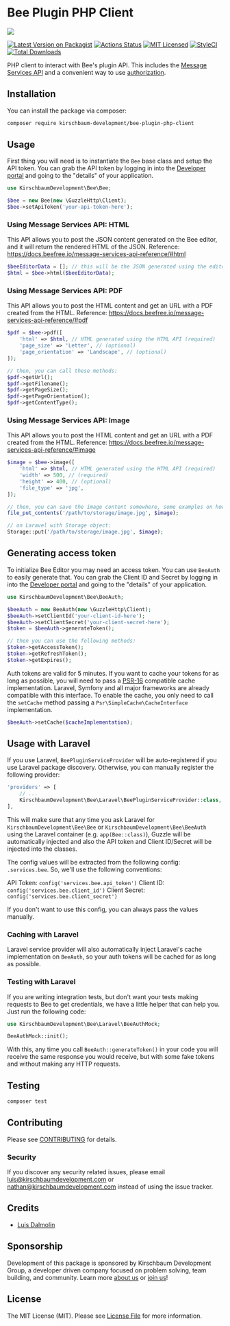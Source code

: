 # Bee Plugin PHP Client

![](https://raw.githubusercontent.com/kirschbaum-development/bee-plugin-php-client/master/banner.png)

[![Latest Version on Packagist](https://img.shields.io/packagist/v/kirschbaum-development/bee-plugin-php-client.svg?style=flat-square)](https://packagist.org/packages/kirschbaum-development/bee-plugin-php-client)
[![Actions Status](https://github.com/kirschbaum-development/bee-plugin-php-client/workflows/CI/badge.svg)](https://github.com/kirschbaum-development/bee-plugin-php-client/actions)
[![MIT Licensed](https://img.shields.io/badge/license-MIT-brightgreen.svg?style=flat-square)](LICENSE.md)
[![StyleCI](https://github.styleci.io/repos/202812418/shield?branch=master)](https://github.styleci.io/repos/202812418)
[![Total Downloads](https://img.shields.io/packagist/dt/kirschbaum-development/bee-plugin-php-client.svg?style=flat-square)](https://packagist.org/packages/kirschbaum-development/bee-plugin-php-client)

PHP client to interact with Bee's plugin API. This includes the [Message Services API](https://docs.beefree.io/message-services-api-reference/) and a convenient way to use [authorization](https://docs.beefree.io/authorization-process/).

## Installation

You can install the package via composer:

```bash
composer require kirschbaum-development/bee-plugin-php-client
```

## Usage

First thing you will need is to instantiate the `Bee` base class and setup the API token. You can grab the API token by logging in into the [Developer portal](https://developers.beefree.io) and going to the "details" of your application.

``` php
use KirschbaumDevelopment\Bee\Bee;

$bee = new Bee(new \GuzzleHttp\Client);
$bee->setApiToken('your-api-token-here');
```

### Using Message Services API: HTML

This API allows you to post the JSON content generated on the Bee editor, and it will return the rendered HTML of the JSON. Reference: https://docs.beefree.io/message-services-api-reference/#html

```php
$beeEditorData = []; // this will be the JSON generated using the editor
$html = $bee->html($beeEditorData);
```

### Using Message Services API: PDF

This API allows you to post the HTML content and get an URL with a PDF created from the HTML. Reference: https://docs.beefree.io/message-services-api-reference/#pdf

```php
$pdf = $bee->pdf([
    'html' => $html, // HTML generated using the HTML API (required)
    'page_size' => 'Letter', // (optional)
    'page_orientation' => 'Landscape', // (optional)
]);

// then, you can call these methods:
$pdf->getUrl();
$pdf->getFilename();
$pdf->getPageSize();
$pdf->getPageOrientation();
$pdf->getContentType();
```

### Using Message Services API: Image

This API allows you to post the HTML content and get an URL with a PDF created from the HTML. Reference: https://docs.beefree.io/message-services-api-reference/#image

```php
$image = $bee->image([
    'html' => $html, // HTML generated using the HTML API (required)
    'width' => 500, // (required)
    'height' => 400, // (optional)
    'file_type' => 'jpg',
]);

// then, you can save the image content somewhere, some examples on how you may do this:
file_put_contents('/path/to/storage/image.jpg', $image);

// on Laravel with Storage object:
Storage::put('/path/to/storage/image.jpg', $image);
```

## Generating access token

To initialize Bee Editor you may need an access token. You can use `BeeAuth` to easily generate that. You can grab the Client ID and Secret by logging in into the [Developer portal](https://developers.beefree.io) and going to the "details" of your application.

```php
use KirschbaumDevelopment\Bee\BeeAuth;

$beeAuth = new BeeAuth(new \GuzzleHttp\Client);
$beeAuth->setClientId('your-client-id-here');
$beeAuth->setClientSecret('your-client-secret-here');
$token = $beeAuth->generateToken();

// then you can use the following methods:
$token->getAccessToken();
$token->getRefreshToken();
$token->getExpires();
```

Auth tokens are valid for 5 minutes. If you want to cache your tokens for as long as possible, you will need to pass a [PSR-16](https://www.php-fig.org/psr/psr-16/) compatible cache implementation. Laravel, Symfony and all major frameworks are already compatible with this interface. To enable the cache, you only need to call the `setCache` method passing a `Psr\SimpleCache\CacheInterface` implementation.

```php
$beeAuth->setCache($cacheImplementation);
```

## Usage with Laravel

If you use Laravel, `BeePluginServiceProvider` will be auto-registered if you use Laravel package discovery. Otherwise, you can manually register the following provider:

```php
'providers' => [
    // ...
    KirschbaumDevelopment\Bee\Laravel\BeePluginServiceProvider::class,
],
```

This will make sure that any time you ask Laravel for `KirschbaumDevelopment\Bee\Bee` or `KirschbaumDevelopment\Bee\BeeAuth` using the Laravel container (e.g. `app(Bee::class)`), Guzzle will be automatically injected and also the API token and Client ID/Secret will be injected into the classes.

The config values will be extracted from the following config: `.services.bee`. So, we'll use the following conventions:

API Token: `config('services.bee.api_token')`
Client ID: `config('services.bee.client_id')`
Client Secret: `config('services.bee.client_secret')`

If you don't want to use this config, you can always pass the values manually.

### Caching with Laravel

Laravel service provider will also automatically inject Laravel's cache implementation on `BeeAuth`, so your auth tokens will be cached for as long as possible.

### Testing with Laravel

If you are writing integration tests, but don't want your tests making requests to Bee to get credentials, we have a little helper that can help you. Just run the following code:

```php
use KirschbaumDevelopment\Bee\Laravel\BeeAuthMock;

BeeAuthMock::init();
```

With this, any time you call `BeeAuth::generateToken()` in your code you will receive the same response you would receive, but with some fake tokens and without making any HTTP requests.

## Testing

``` bash
composer test
```

## Contributing

Please see [CONTRIBUTING](CONTRIBUTING.md) for details.

### Security

If you discover any security related issues, please email luis@kirschbaumdevelopment.com or nathan@kirschbaumdevelopment.com instead of using the issue tracker.

## Credits

- [Luis Dalmolin](https://github.com/luisdalmolin)

## Sponsorship

Development of this package is sponsored by Kirschbaum Development Group, a developer driven company focused on problem solving, team building, and community. Learn more [about us](https://kirschbaumdevelopment.com) or [join us](https://careers.kirschbaumdevelopment.com)!

## License

The MIT License (MIT). Please see [License File](LICENSE.md) for more information.
